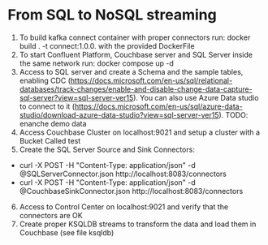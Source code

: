 # From SQL to NoSQL streaming

1) To build kafka connect container with proper connectors run: docker build . -t connect:1.0.0. with the provided DockerFile
2) To start Confluent Platform, Couchbase server and SQL Server inside the same network run: docker compose up -d
3) Access to SQL server and create a Schema and the sample tables, enabling CDC (https://docs.microsoft.com/en-us/sql/relational-databases/track-changes/enable-and-disable-change-data-capture-sql-server?view=sql-server-ver15). You can also use Azure Data studio to connect to it (https://docs.microsoft.com/en-us/sql/azure-data-studio/download-azure-data-studio?view=sql-server-ver15).  TODO: enanche demo data
4) Access Couchbase Cluster on localhost:9021 and setup a cluster with a Bucket Called test
5) Create the SQL Server Source and Sink Connectors:
*  curl -X POST -H "Content-Type: application/json" -d @SQLServerConnector.json http://localhost:8083/connectors  
 *  curl -X POST -H "Content-Type: application/json" -d @CouchbaseSinkConnector.json http://localhost:8083/connectors
6) Access to Control Center on localhost:9021 and verify that the connectors are OK
7) Create proper KSQLDB streams to transform the data and load them in Couchbase (see file ksqldb)
 
